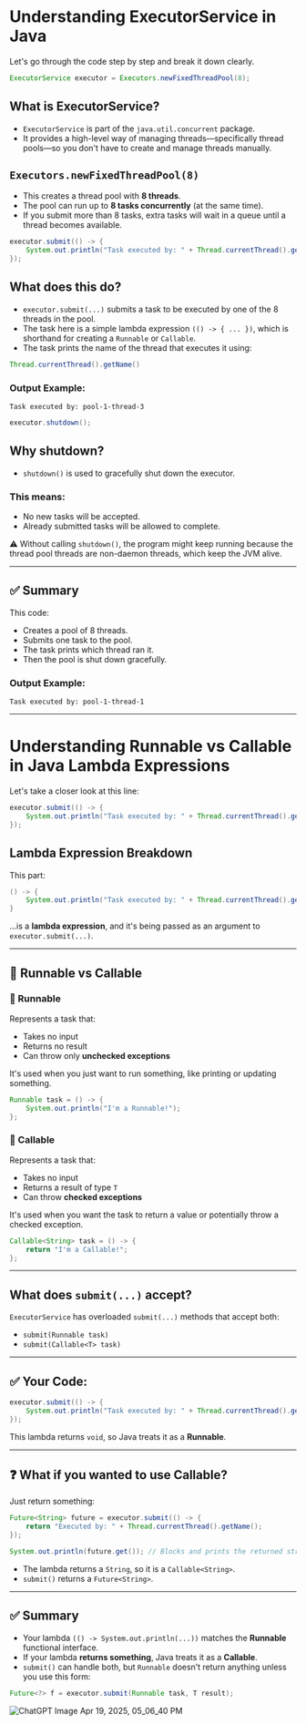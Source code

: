 
# Understanding ExecutorService in Java

Let's go through the code step by step and break it down clearly.

```java
ExecutorService executor = Executors.newFixedThreadPool(8);
```

## What is ExecutorService?

- `ExecutorService` is part of the `java.util.concurrent` package.
- It provides a high-level way of managing threads—specifically thread pools—so you don't have to create and manage threads manually.

## `Executors.newFixedThreadPool(8)`

- This creates a thread pool with **8 threads**.
- The pool can run up to **8 tasks concurrently** (at the same time).
- If you submit more than 8 tasks, extra tasks will wait in a queue until a thread becomes available.

```java
executor.submit(() -> {
    System.out.println("Task executed by: " + Thread.currentThread().getName());
});
```

## What does this do?

- `executor.submit(...)` submits a task to be executed by one of the 8 threads in the pool.
- The task here is a simple lambda expression `(() -> { ... })`, which is shorthand for creating a `Runnable` or `Callable`.
- The task prints the name of the thread that executes it using:

```java
Thread.currentThread().getName()
```

### Output Example:

```text
Task executed by: pool-1-thread-3
```

```java
executor.shutdown();
```

## Why shutdown?

- `shutdown()` is used to gracefully shut down the executor.

### This means:
- No new tasks will be accepted.
- Already submitted tasks will be allowed to complete.

⚠️ Without calling `shutdown()`, the program might keep running because the thread pool threads are non-daemon threads, which keep the JVM alive.

---

## ✅ Summary

This code:

- Creates a pool of 8 threads.
- Submits one task to the pool.
- The task prints which thread ran it.
- Then the pool is shut down gracefully.

### Output Example:

```text
Task executed by: pool-1-thread-1
```

---


# Understanding Runnable vs Callable in Java Lambda Expressions

Let's take a closer look at this line:

```java
executor.submit(() -> {
    System.out.println("Task executed by: " + Thread.currentThread().getName());
});
```

## Lambda Expression Breakdown

This part:

```java
() -> {
    System.out.println("Task executed by: " + Thread.currentThread().getName());
}
```

...is a **lambda expression**, and it's being passed as an argument to `executor.submit(...)`.

---

## 🧠 Runnable vs Callable

### 🔹 Runnable

Represents a task that:

- Takes no input
- Returns no result
- Can throw only **unchecked exceptions**

It's used when you just want to run something, like printing or updating something.

```java
Runnable task = () -> {
    System.out.println("I'm a Runnable!");
};
```

### 🔹 Callable<T>

Represents a task that:

- Takes no input
- Returns a result of type `T`
- Can throw **checked exceptions**

It's used when you want the task to return a value or potentially throw a checked exception.

```java
Callable<String> task = () -> {
    return "I'm a Callable!";
};
```

---

## What does `submit(...)` accept?

`ExecutorService` has overloaded `submit(...)` methods that accept both:

- `submit(Runnable task)`
- `submit(Callable<T> task)`

---

## ✅ Your Code:

```java
executor.submit(() -> {
    System.out.println("Task executed by: " + Thread.currentThread().getName());
});
```

This lambda returns `void`, so Java treats it as a **Runnable**.

---

## ❓ What if you wanted to use Callable?

Just return something:

```java
Future<String> future = executor.submit(() -> {
    return "Executed by: " + Thread.currentThread().getName();
});

System.out.println(future.get()); // Blocks and prints the returned string
```

- The lambda returns a `String`, so it is a `Callable<String>`.
- `submit()` returns a `Future<String>`.

---

## ✅ Summary

- Your lambda `(() -> System.out.println(...))` matches the **Runnable** functional interface.
- If your lambda **returns something**, Java treats it as a **Callable<T>**.
- `submit()` can handle both, but `Runnable` doesn’t return anything unless you use this form:

```java
Future<?> f = executor.submit(Runnable task, T result);
```
![ChatGPT Image Apr 19, 2025, 05_06_40 PM](https://github.com/user-attachments/assets/53829ee4-d9e2-474f-86e0-34194622a756)


